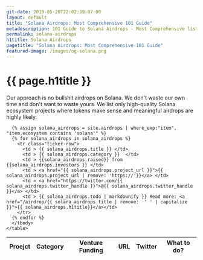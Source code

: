 ```yaml
---
git-date: 2019-05-20T22:02:39-07:00
layout: default
title: "Solana Airdrops: Most Comprehensive 101 Guide"
metadescription: 101 Guide to Solana Airdrops - Most Comprehensive list covering significant airdrops. Our approach is no bullshit airdrops on Solana. We don't waste our own time and don't want to waste yours. We list only high-quality Solana ecosystem projects where tokens make sense and meaningful airdrops are highly likely.
permalink: solana-airdrops
h1title: Solana Airdrops
pagetitle: "Solana Airdrops: Most Comprehensive 101 Guide"
featured-image: /images/og-solana.png
---
```


<h1>{{ page.h1title }}</h1>

<section class="section-tickers">
  <p>Our approach is no bullshit airdrops on Solana. We don't waste our own time and don't want to waste yours. We list only high-quality Solana ecosystem projects where tokens make sense and meaningful airdrops are highly likely.</p>
  <div class="container-tickers">
    <table class="table-tickers">
      <thead>
        <tr>
          <th>Proejct</th>
          <th>Category</th>
          <th>Venture Funding</th>
          <th>URL</th>
          <th>Twitter</th>
          <th>What to do?</th>
        </tr>
      </thead>
      <tbody>

      {% assign solana_airdrops = site.airdrops | where_exp:"item", "item.ecosystem contains 'solana'" %}
      {% for solana_airdrops in solana_airdrops %}
        <tr class="ticker-row">
          <td > {{ solana_airdrops.title }} </td>
          <td > {{ solana_airdrops.category }}  </td>
          <td > {{solana_airdrops.raised}} from {{solana_airdrops.investors }} </td>
          <td > <a href="{{ solana_airdrops.project_url }}">{{ solana_airdrops.project_url | remove: 'https://'}}</a> </td>
          <td > <a href="https://twitter.com/{{ solana_airdrops.twitter_handle }}">@{{ solana_airdrops.twitter_handle }}</a> </td>
          <td > {{ solana_airdrops.todo | markdownify }} Read more: <a href="/airdrop/{{ solana_airdrops.title | remove:  ' ' | capitalize }}">{{ solana_airdrops.h1title}}</a></td>
        </tr>
      {% endfor %}
      </tbody>
    </table>

  </div>
</section>
